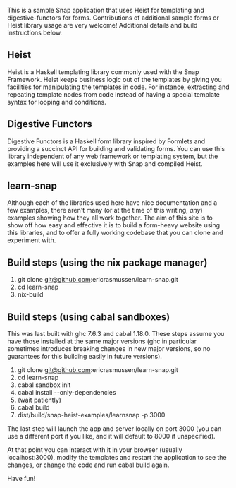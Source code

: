 This is a sample Snap application that uses Heist for templating and
digestive-functors for forms. Contributions of additional sample forms or
Heist library usage are very welcome! Additional details and build instructions
below.

## Heist

Heist is a Haskell templating library commonly used with the Snap Framework.
Heist keeps business logic out of the templates by giving you facilities for
manipulating the templates in code. For instance, extracting and repeating
template nodes from code instead of having a special template syntax for looping
and conditions.

## Digestive Functors

Digestive Functors is a Haskell form library inspired by Formlets and providing
a succinct API for building and validating forms. You can use this library
independent of any web framework or templating system, but the examples here
will use it exclusively with Snap and compiled Heist.

## learn-snap

Although each of the libraries used here have nice documentation and a few
examples, there aren't many (or at the time of this writing, *any*) examples
showing how they all work together. The aim of this site is to show off how
easy and effective it is to build a form-heavy website using this libraries,
and to offer a fully working codebase that you can clone and experiment with.

## Build steps (using the nix package manager)

1. git clone git@github.com:ericrasmussen/learn-snap.git
2. cd learn-snap
3. nix-build

## Build steps (using cabal sandboxes)

This was last built with ghc 7.6.3 and cabal 1.18.0. These steps assume you have
those installed at the same major versions (ghc in particular sometimes
introduces breaking changes in new major versions, so no guarantees for this
building easily in future versions).

1. git clone git@github.com:ericrasmussen/learn-snap.git
2. cd learn-snap
3. cabal sandbox init
4. cabal install --only-dependencies
5. (wait patiently)
6. cabal build
7. dist/build/snap-heist-examples/learnsnap -p 3000

The last step will launch the app and server locally on port 3000 (you can use a
different port if you like, and it will default to 8000 if unspecified).

At that point you can interact with it in your browser (usually localhost:3000),
modify the templates and restart the application to see the changes, or change
the code and run cabal build again.

Have fun!

